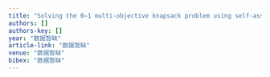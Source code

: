```yaml
---
title: "Solving the 0–1 multi-objective knapsack problem using self-assembly of DNA tiles"
authors: []
authors-key: []
year: "数据暂缺"
article-link: "数据暂缺"
venue: "数据暂缺"
bibex: "数据暂缺"
---
```

